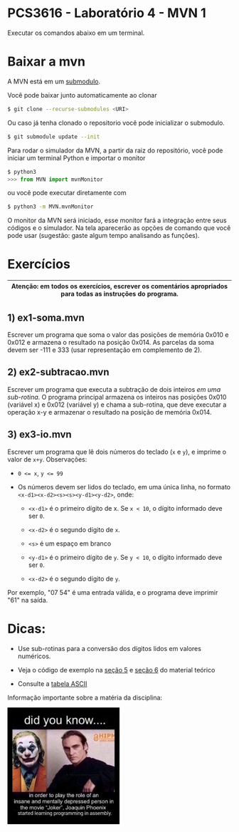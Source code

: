 # PCS3616 - Laboratório 4 - MVN 1

Executar os comandos abaixo em um terminal.

# Baixar a mvn

A MVN está em um [submodulo](https://git-scm.com/book/en/v2/Git-Tools-Submodules).

Você pode baixar junto automaticamente ao clonar
```bash
$ git clone --recurse-submodules <URI>
```

Ou caso já tenha clonado o repositorio você pode inicializar o submodulo.
```bash
$ git submodule update --init
```
Para rodar o simulador da MVN, a partir da raiz do repositório, você pode iniciar um terminal Python e 
importar o monitor
```python
$ python3
>>> from MVN import mvnMonitor
```
ou você pode executar diretamente com
```bash
$ python3 -m MVN.mvnMonitor
```

O monitor da MVN será iniciado, esse monitor fará a integração entre
seus códigos e o simulador. Na tela aparecerão as opções de comando que
você pode usar (sugestão: gaste algum tempo analisando as funções).

# **Exercícios**

| Atenção: em todos os exercícios, escrever os comentários apropriados para **todas** as instruções do programa.
-----------------------------------------------------------------------|

## 1) **ex1-soma.mvn**
Escrever um programa que soma o valor das posições de memória 0x010 e 
0x012 e armazena o resultado na posição 0x014. As parcelas da soma devem 
ser -111 e 333 (usar representação em complemento de 2).

## 2) **ex2-subtracao.mvn**
Escrever um programa que executa a subtração
de dois inteiros *em uma sub-rotina*. O programa principal
armazena os inteiros nas posições 0x010 (variável x) e 0x012 (variável
y) e chama a sub-rotina, que deve executar a operação x-y e armazenar o
resultado na posição de memória 0x014.

## 3) **ex3-io.mvn**
Escrever um programa que lê dois números do teclado
(`x` e `y`), e imprime o valor de `x+y`. Observações:

- `0 <= x`, `y <= 99`

- Os números devem ser lidos do teclado, em uma única linha, no
formato `<x-d1><x-d2><s><s><y-d1><y-d2>`, onde:

  - `<x-d1>` é o primeiro dígito de x. Se `x < 10`, o dígito
  informado deve ser `0`.

  - `<x-d2>` é o segundo dígito de `x`.

  - `<s>` é um espaço em branco

  - `<y-d1>` é o primeiro dígito de `y`. Se `y < 10`, o dígito
  informado deve ser `0`.

  - `<x-d2>` é o segundo dígito de `y`.

Por exemplo, \"07 54\" é uma entrada válida, e o programa deve imprimir
\"61\" na saída.

# Dicas:

-   Use sub-rotinas para a conversão dos dígitos lidos em valores numéricos.

-   Veja o código de exemplo 
na [seção 5](https://edisciplinas.usp.br/pluginfile.php/7437533/mod_resource/content/1/5-teoria.pdf)
e [seção 6](https://edisciplinas.usp.br/pluginfile.php/7437534/mod_resource/content/1/6-teoria.pdf)
do material teórico

-   Consulte a [tabela ASCII](http://ascii.cl/)

Informação importante sobre a matéria da disciplina:

<img src="./media/image1.jpg" width=50%>
